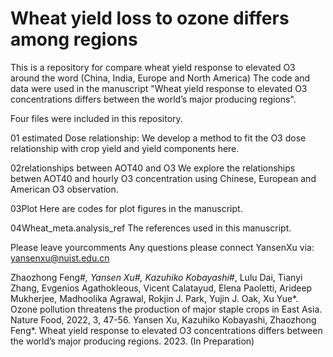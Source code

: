 # Wheat yield loss to ozone differs among regions
This is a repository for compare wheat yield response to elevated O3 around the word (China, India, Europe and North America)
The code and data were used in the manuscript "Wheat yield response to elevated O3 concentrations differs between the world’s major producing regions".

Four files were included in this repository.

01 estimated Dose relationship:
We develop a method to fit the O3 dose relationship with crop yield and yield components here. 

02relationships between AOT40 and O3
We explore the relationships betwen AOT40 and hourly O3 concentration using Chinese, European and American O3 observation.

03Plot
Here are codes for plot figures in the manuscript.

04Wheat_meta.analysis_ref
The references used in this manuscript.

Please leave yourcomments
Any questions please connect YansenXu via: yansenxu@nuist.edu.cn

Zhaozhong Feng#*, Yansen Xu#, Kazuhiko Kobayashi#*, Lulu Dai, Tianyi Zhang, Evgenios Agathokleous, Vicent Calatayud, Elena Paoletti, Arideep Mukherjee, Madhoolika Agrawal, Rokjin J. Park, Yujin J. Oak, Xu Yue*. Ozone pollution threatens the production of major staple crops in East Asia. Nature Food, 2022, 3, 47-56. 
Yansen Xu, Kazuhiko Kobayashi, Zhaozhong Feng*. Wheat yield response to elevated O3 concentrations differs between the world’s major producing regions. 2023. (In Preparation)
